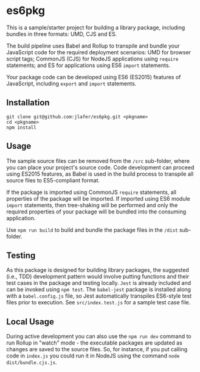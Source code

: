 # es6pkg

This is a sample/starter project for building a library package, including bundles in three formats: UMD, CJS and ES.

The build pipeline uses Babel and Rollup to transpile and bundle your JavaScript code for the required deployment scenarios: UMD for browser script tags; CommonJS (CJS) for NodeJS applications using `require` statements; and ES for applications using ES6 `import` statements.

Your package code can be developed using ES6 (ES2015) features of JavaScript, including `export` and `import` statements.

## Installation
```
git clone git@github.com:jlafer/es6pkg.git <pkgname>
cd <pkgname>
npm install
```

## Usage
The sample source files can be removed from the `/src` sub-folder, where you can place your project's source code. Code development can proceed using ES2015 features, as Babel is used in the build process to transpile all source files to ES5-compliant format.

If the package is imported using CommonJS `require` statements, all properties of the package will be imported. If imported using ES6 module `import` statements, then tree-shaking will be performed and only the required properties of your package will be bundled into the consuming application.

Use `npm run build` to build and bundle the package files in the `/dist` sub-folder.

## Testing
As this package is designed for building library packages, the suggested (i.e., TDD) development pattern would involve putting functions and their test cases in the package and testing locally. `Jest` is already included and can be invoked using `npm test`. The `babel-jest` package is installed along with a `babel.config.js` file, so Jest automatically transpiles ES6-style test files prior to execution. See `src/index.test.js` for a sample test case file.

## Local Usage
During active development you can also use the `npm run dev` command to run Rollup in "watch" mode - the executable packages are updated as changes are saved to the source files. So, for instance, if you put calling code in `index.js` you could run it in NodeJS using the command `node dist/bundle.cjs.js`.
